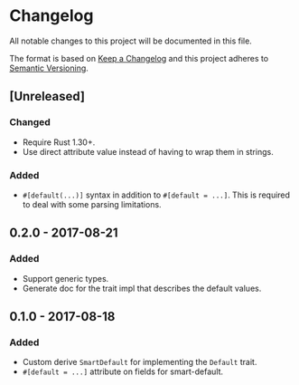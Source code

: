 # Changelog
All notable changes to this project will be documented in this file.

The format is based on [Keep a Changelog](http://keepachangelog.com/en/1.0.0/)
and this project adheres to [Semantic Versioning](http://semver.org/spec/v2.0.0.html).

## [Unreleased]
### Changed
- Require Rust 1.30+.
- Use direct attribute value instead of having to wrap them in strings.

### Added
- `#[default(...)]` syntax in addition to `#[default = ...]`. This is required
  to deal with some parsing limitations.

## 0.2.0 - 2017-08-21
### Added
- Support generic types.
- Generate doc for the trait impl that describes the default values.

## 0.1.0 - 2017-08-18
### Added
- Custom derive `SmartDefault` for implementing the `Default` trait.
- `#[default = ...]` attribute on fields for smart-default.
